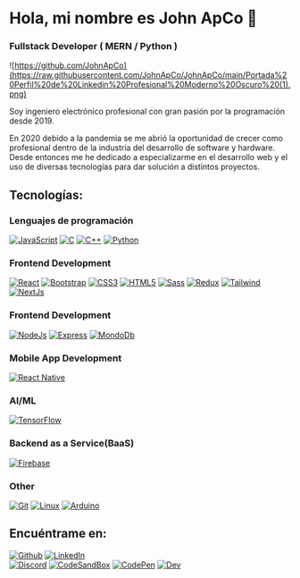 # Hola, mi nombre es John ApCo 👋

### Fullstack Developer ( MERN / Python )

![https://github.com/JohnApCo](https://raw.githubusercontent.com/JohnApCo/JohnApCo/main/Portada%20Perfil%20de%20Linkedin%20Profesional%20Moderno%20Oscuro%20(1).png)

Soy ingeniero electrónico profesional con gran pasión por la programación desde 2019.

En 2020 debido a la pandemia se me abrió la oportunidad de crecer como profesional dentro de la industria del desarrollo de software y hardware.
Desde entonces me he dedicado a especializarme en el desarrollo web y el uso de diversas tecnologías para dar solución a distintos proyectos.

## Tecnologías:

### Lenguajes de programación

[![JavaScript](https://img.shields.io/badge/JavaScript-F7DF1E?style=for-the-badge&logo=javascript&logoColor=white&labelColor=101010)]()
[![C](https://img.shields.io/badge/C-00599C?style=for-the-badge&logo=C&logoColor=white&labelColor=101010)]()
[![C++](https://img.shields.io/badge/C++-00599C?style=for-the-badge&logo=cplusplus&logoColor=white&labelColor=101010)]()
[![Python](https://img.shields.io/badge/Python-3776AB?style=for-the-badge&logo=python&logoColor=white&labelColor=101010)]()

### Frontend Development

[![React](https://img.shields.io/badge/REACT-61DBFB?style=for-the-badge&logo=react&logoColor=white&labelColor=101010)]()
[![Bootstrap](https://img.shields.io/badge/Bootstrap-7952B3?style=for-the-badge&logo=Bootstrap&logoColor=white&labelColor=101010)]()
[![CSS3](https://img.shields.io/badge/css3-1572B6?style=for-the-badge&logo=CSS3&logoColor=white&labelColor=101010)]()
[![HTML5](https://img.shields.io/badge/html-E34F26?style=for-the-badge&logo=HTML5&logoColor=white&labelColor=101010)]()
[![Sass](https://img.shields.io/badge/sass-CC6699?style=for-the-badge&logo=Sass&logoColor=white&labelColor=101010)]()
[![Redux](https://img.shields.io/badge/redux-764ABC?style=for-the-badge&logo=Redux&logoColor=white&labelColor=101010)]()
[![Tailwind](https://img.shields.io/badge/tailwind-06B6D4?style=for-the-badge&logo=tailwindcss&logoColor=white&labelColor=101010)]()
[![NextJs](https://img.shields.io/badge/Next.js-000000?style=for-the-badge&logo=nextdotjs&logoColor=white&labelColor=101010)]()

### Frontend Development

[![NodeJs](https://img.shields.io/badge/Node.Js-339933?style=for-the-badge&logo=NodedotJs&logoColor=white&labelColor=101010)]()
[![Express](https://img.shields.io/badge/Express-000000?style=for-the-badge&logo=express&logoColor=white&labelColor=101010)]()
[![MondoDb](https://img.shields.io/badge/MongoDB-47A248?style=for-the-badge&logo=mongodb&logoColor=white&labelColor=101010)]()

### Mobile App Development

[![React Native](https://img.shields.io/badge/REACT_NATIVE-61DBFB?style=for-the-badge&logo=react&logoColor=white&labelColor=101010)]()

### AI/ML

[![TensorFlow](https://img.shields.io/badge/tensorflow-FF6F00?style=for-the-badge&logo=TensorFlow&logoColor=white&labelColor=101010)]()

### Backend as a Service(BaaS)

[![Firebase](https://img.shields.io/badge/firebase-FFCA28?style=for-the-badge&logo=Firebase&logoColor=white&labelColor=101010)]()

### Other

[![Git](https://img.shields.io/badge/git-F05032?style=for-the-badge&logo=Git&logoColor=white&labelColor=101010)]()
[![Linux](https://img.shields.io/badge/Linux-FCC624?style=for-the-badge&logo=Linux&logoColor=white&labelColor=101010)]()
[![Arduino](https://img.shields.io/badge/Arduino-00979D?style=for-the-badge&logo=Arduino&logoColor=white&labelColor=101010)]()

## Encuéntrame en:

[![Github](https://img.shields.io/badge/Github-JohnApCo-181717?style=for-the-badge&logo=Github&logoColor=white&labelColor=101010)](https://github.com/JohnApCo)
[![LinkedIn](https://img.shields.io/badge/LinkedIn-JohnApCo-0077B5?style=for-the-badge&logo=linkedin&logoColor=white&labelColor=101010)](https://www.linkedin.com/in/johnapco/)</br>
[![Discord](https://img.shields.io/badge/Discord-johnapco-5865F2?style=for-the-badge&logo=discord&logoColor=white&labelColor=101010)](https://github.com/JohnApCo)
[![CodeSandBox](https://img.shields.io/badge/Codesandbox-JohnApCo-151515?style=for-the-badge&logo=Codesandbox&logoColor=white&labelColor=101010)](https://codesandbox.io/u/JohnApCo)
[![CodePen](https://img.shields.io/badge/Codepen-@johnapco-000000?style=for-the-badge&logo=Codepen&logoColor=white&labelColor=101010)](https://codepen.io/JohnApCo)
[![Dev](https://img.shields.io/badge/Dev-JohnApCo-0A0A0A?style=for-the-badge&logo=DevDotTo&logoColor=white&labelColor=101010)](https://dev.to/johnapco)
